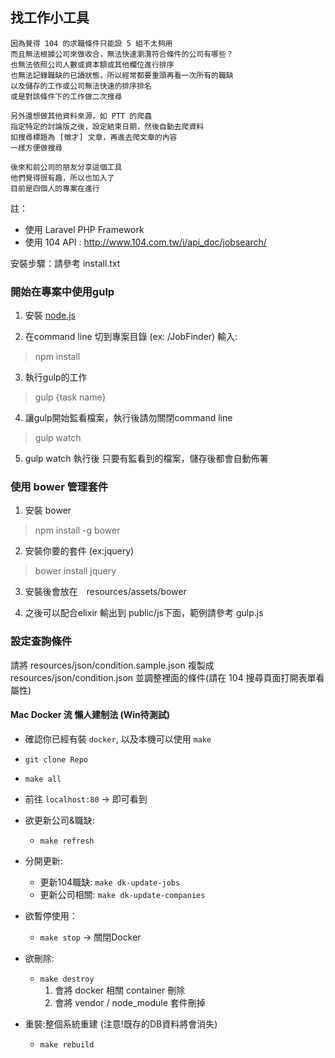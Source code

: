 ## 找工作小工具

	因為覺得 104 的求職條件只能設 5 組不太夠用
	而且無法根據公司來做收合，無法快速瀏灠符合條件的公司有哪些？
	也無法依照公司人數或資本額或其他欄位進行排序
	也無法記錄職缺的已讀狀態，所以經常都要重頭再看一次所有的職缺
	以及儲存的工作或公司無法快速的排序排名
	或是對該條件下的工作做二次搜尋

	另外還想做其他資料來源，如 PTT 的爬蟲
	指定特定的討論版之後，設定結束日期，然後自動去爬資料
	如搜尋標題為 [徵才] 文章，再進去爬文章的內容
	一樣方便做搜尋

	後來和前公司的朋友分享這個工具
	他們覺得很有趣，所以也加入了
	目前是四個人的專案在進行

註：
* 使用 Laravel PHP Framework
* 使用 104 API : http://www.104.com.tw/i/api_doc/jobsearch/

安裝步驟：請參考 install.txt


### 開始在專案中使用gulp

1. 安裝 [node.js](https://nodejs.org/)

2. 在command line 切到專案目錄 (ex: /JobFinder) 輸入:
> npm install

3. 執行gulp的工作
> gulp {task name}

4. 讓gulp開始監看檔案，執行後請勿關閉command line
> gulp watch

5. gulp watch 執行後 只要有監看到的檔案，儲存後都會自動佈署

### 使用 bower 管理套件

1. 安裝 bower
> npm install -g bower

2. 安裝你要的套件 (ex:jquery)
> bower install jquery

3. 安裝後會放在　resources/assets/bower

4. 之後可以配合elixir 輸出到 public/js下面，範例請參考 gulp.js


### 設定查詢條件
請將 resources/json/condition.sample.json 複製成 resources/json/condition.json 並調整裡面的條件(請在 104 搜尋頁面打開表單看屬性) 


#### Mac Docker 流 懶人建制法 (Win待測試)

* 確認你已經有裝 `docker`, 以及本機可以使用 `make` 

* `git clone Repo`
* `make all`
* 前往 `localhost:80` -> 即可看到
    
* 欲更新公司&職缺:
    * `make refresh`
* 分開更新:
    * 更新104職缺: `make dk-update-jobs`    
    * 更新公司相關: `make dk-update-companies`    
    
* 欲暫停使用：
    * `make stop` -> 關閉Docker
* 欲刪除:
    * `make destroy`
        1. 會將 docker 相關 container 刪除
        2. 會將 vendor / node_module 套件刪掉
* 重裝:整個系統重建 (注意!既存的DB資料將會消失)
    * `make rebuild`
